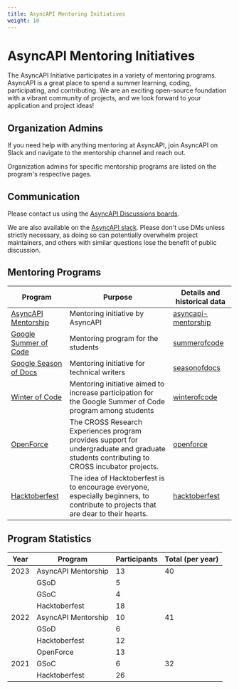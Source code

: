 ```yaml
---
title: AsyncAPI Mentoring Initiatives
weight: 10
---
```


# AsyncAPI Mentoring Initiatives

The AsyncAPI Initiative participates in a variety of mentoring programs. AsyncAPI is a great place to spend a summer learning, coding, participating, and contributing. We are an exciting open-source foundation with a vibrant community of projects, and we look forward to your application and project ideas!

## Organization Admins
If you need help with anything mentoring at AsyncAPI, join AsyncAPI on Slack and navigate to the mentorship channel and reach out.

Organization admins for specific mentorship programs are listed on the program's respective pages.

## Communication

Please contact us using the [AsyncAPI Discussions boards](https://github.com/cncf/mentoring/discussions).

We are also available on the [AsyncAPI slack](https://asyncapi.com/slack-invite). Please don't use DMs unless strictly necessary, as doing so can potentially overwhelm project maintainers, and others with similar questions lose the benefit of public discussion.

## Mentoring Programs

| Program | Purpose | Details and historical data |
|-------- | ------- | --------------------------- |
| [AsyncAPI Mentorship](https://www.asyncapi.com/) | Mentoring initiative by AsyncAPI | [asyncapi-mentorship](./asyncapi-mentorship-README.md) |
| [Google Summer of Code](https://summerofcode.withgoogle.com/) | Mentoring program for the students | [summerofcode](./summerofcode-README.md) |
| [Google Season of Docs](https://developers.google.com/season-of-docs) | Mentoring initiative for technical writers | [seasonofdocs](./seasonofdocs-2023-README.md) |
| [Winter of Code](https://www.winterofcode.com) | Mentoring initiative aimed to increase participation for the Google Summer of Code program among students | [winterofcode](./winterofcode-2023-README.md) |
| [OpenForce](https://www.openforce.tech/) | The CROSS Research Experiences program provides support for undergraduate and graduate students contributing to CROSS incubator projects. | [openforce](openforce/README.md) |
| [Hacktoberfest](https://hacktoberfest.com/) |  The idea of Hacktoberfest is to encourage everyone, especially beginners, to contribute to projects that are dear to their hearts. | [hacktoberfest](hacktoberfest/README.md) |

## Program Statistics

| Year | Program              | Participants | Total (per year) |
| ---- | -------------------- | ------------ | ---------------- |
| 2023 | AsyncAPI Mentorship  | 13           | 40               |
|      | GSoD                 | 5            |                  |
|      | GSoC                 | 4            |                  |
|      | Hacktoberfest        | 18           |                  |    
| 2022 | AsyncAPI Mentorship  | 10           | 41               |
|      | GSoD                 | 6            |                  |
|      | Hacktoberfest        | 12           |                  |  
|      | OpenForce            | 13           |                  |
| 2021 | GSoC                 | 6            | 32               |
|      | Hacktoberfest        | 26           |                  |
